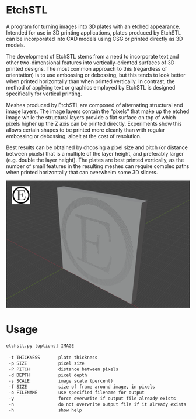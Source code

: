 # EtchSTL

A program for turning images into 3D plates with an etched appearance. Intended for use in 3D printing applications, plates produced by EtchSTL can be incorporated into CAD models using CSG or printed directly as 3D models.

The development of EtchSTL stems from a need to incorporate text and other two-dimensional features into vertically-oriented surfaces of 3D printed designs. The most common approach to this (regardless of orientation) is to use embossing or debossing, but this tends to look better when printed horizontally than when printed vertically. In contrast, the method of applying text or graphics employed by EtchSTL is designed specifically for vertical printing.

Meshes produced by EtchSTL are composed of alternating structural and image layers. The image layers contain the "pixels" that make up the etched image while the structural layers provide a flat surface on top of which pixels higher up the Z axis can be printed directly. Experiments show this allows certain shapes to be printed more cleanly than with regular embossing or debossing, albeit at the cost of resolution.

Best results can be obtained by choosing a pixel size and pitch (or distance between pixels) that is a multiple of the layer height, and preferably larger (e.g. double the layer height). The plates are best printed vertically, as the number of small features in the resulting meshes can require complex paths when printed horizontally that can overwhelm some 3D slicers.

![output example](example1.png)

# Usage

```
etchstl.py [options] IMAGE

 -t THICKNESS       plate thickness
 -p SIZE            pixel size
 -P PITCH           distance between pixels
 -d DEPTH           pixel depth
 -s SCALE           image scale (percent)
 -f SIZE            size of frame around image, in pixels
 -o FILENAME        use specified filename for output
 -y                 force overwrite if output file already exists
 -n                 do not overwrite output file if it already exists
 -h                 show help
```